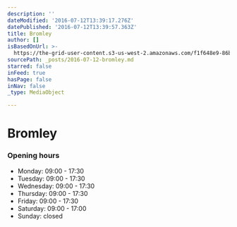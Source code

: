 ```yaml
---
description: ''
dateModified: '2016-07-12T13:39:17.276Z'
datePublished: '2016-07-12T13:39:57.363Z'
title: Bromley
author: []
isBasedOnUrl: >-
  https://the-grid-user-content.s3-us-west-2.amazonaws.com/f1f648e9-86bf-4d0f-aa34-5cb490edb055.jpg
sourcePath: _posts/2016-07-12-bromley.md
starred: false
inFeed: true
hasPage: false
inNav: false
_type: MediaObject

---
```

# Bromley

### Opening hours

* Monday: 09:00 - 17:30
* Tuesday: 09:00 - 17:30
* Wednesday: 09:00 - 17:30
* Thursday: 09:00 - 17:30
* Friday: 09:00 - 17:30
* Saturday: 09:00 - 17:00
* Sunday: closed